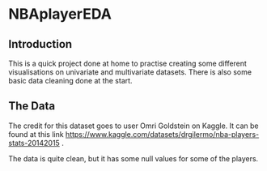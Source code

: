 # NBAplayerEDA
## Introduction
This is a quick project done at home to practise creating some different visualisations on univariate and multivariate datasets. There is also some basic data cleaning done at the start.

## The Data
The credit for this dataset goes to user Omri Goldstein on Kaggle. It can be found at this link https://www.kaggle.com/datasets/drgilermo/nba-players-stats-20142015 .

The data is quite clean, but it has some null values for some of the players.
